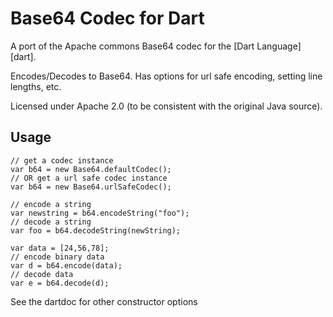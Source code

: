 Base64 Codec for Dart
========================
A port of the Apache commons Base64 codec for the [Dart Language] [dart]. 

Encodes/Decodes to Base64. Has options for url safe encoding, setting line lengths, etc.

Licensed under Apache 2.0 (to be consistent with the original Java source).


Usage
--------

	// get a codec instance
	var b64 = new Base64.defaultCodec();
	// OR get a url safe codec instance
	var b64 = new Base64.urlSafeCodec();
	
	// encode a string
	var newstring = b64.encodeString("foo");
	// decode a string
	var foo = b64.decodeString(newString);
	
	var data = [24,56,78];
	// encode binary data
	var d = b64.encode(data);
	// decode data
	var e = b64.decode(d);
	

See the dartdoc for other constructor options





